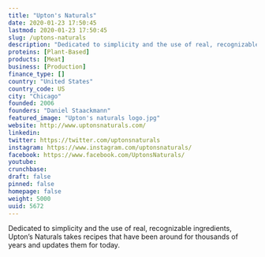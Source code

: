 ```yaml
---
title: "Upton's Naturals"
date: 2020-01-23 17:50:45
lastmod: 2020-01-23 17:50:45
slug: /uptons-naturals
description: "Dedicated to simplicity and the use of real, recognizable ingredients, Upton’s Naturals takes recipes that have been around for thousands of years and updates them for today."
proteins: [Plant-Based]
products: [Meat]
business: [Production]
finance_type: []
country: "United States"
country_code: US
city: "Chicago"
founded: 2006
founders: "Daniel Staackmann"
featured_image: "Upton's naturals logo.jpg"
website: http://www.uptonsnaturals.com/
linkedin: 
twitter: https://twitter.com/uptonsnaturals
instagram: https://www.instagram.com/uptonsnaturals/
facebook: https://www.facebook.com/UptonsNaturals/
youtube: 
crunchbase: 
draft: false
pinned: false
homepage: false
weight: 5000
uuid: 5672
---
```

Dedicated to simplicity and the use of real, recognizable ingredients, Upton’s Naturals takes recipes that have been around for thousands of years and updates them for today.
